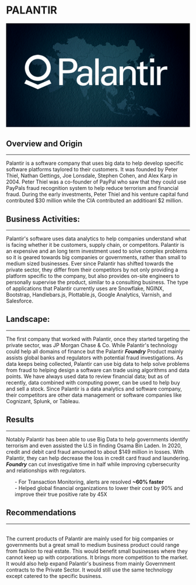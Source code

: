 # **PALANTIR**

![palantir](Palantir.png)

## **Overview and Origin**
---
<p>Palantir is a software company that uses big data to help develop specific software platforms taylored to their customers. It was founded by Peter Thiel, Nathan Gettings, Joe Lonsdale, Stephen Cohen, and Alex Karp in 2004.  Peter Thiel was a co-founder of PayPal who saw that they could use PayPals fraud recognition system to help reduce terrorism and financial fraud. During the early investments, Peter Thiel and his venture capital fund contributed $30 million while the CIA contributed an additioanl $2 million.<p>

## **Business Activities:**
---
<p>Palantir's software uses data analytics to help companies understand what is facing whether it be customers, supply chain, or competitors. Palantir is an expensive and an long term investment used to solve complex problems so it is geared towards big companies or governments, rather than small to medium sized businesses. Ever since Palantir has shifted towards the private sector, they differ from their competitors by not only providing a platform specific to the company, but also provides on-site engineers to personally supervise the product, similar to a consulting business. The type of applications that Palantir currently uses are Snowflake, NGINX, Bootstrap, Handlebars.js, Plottable.js, Google Analytics, Varnish, and Salesforce.<p>

## **Landscape:**
---
<p>The first company that worked with Palantir, once they started targeting the private sector, was JP Morgan Chase & Co. While Palantir's technology could help all domains of finance but the Palantir <strong><em>Foundry</em></strong> Product mainly assists global banks and regulators with potential fraud investigations. As data keeps being collected, Palantir can use big data to help solve problems from fraud to helping design a software can trade using algorithms and data points. We have always used data to review financial data; but as of recently, data combined with computing power, can be used to help buy and sell a stock. Since Palantir is a data analytics and software company, their competitors are other data management or software companies like Cognizant, Splunk, or Tableau.<p>

## **Results**
---
<p>
Notably Palantir has been able to use Big Data to help governments identify terrorism and even assisted the U.S in finding Osama Bin Laden. In 2020, credit and debit card fraud amounted to about $149 million in losses. With Palantir, they can help decrease the loss in credit card fraud and laundering. <strong><em>Foundry</em></strong> can cut investigative time in half while improving cybersecurity and relationships with regulators. <br>
<ul>- For Transaction Monitoring, alerts are resolved <b>~60% faster</b><br>
- Helped global financial organizations to lower their cost by 90% and improve their true positive rate by 45X<br>
</ul>
<p>

## **Recommendations**
---
<p>
<br>
The current products of Palantir are mainly used for big companies or governments but a great small to medium business product could range from fashion to real estate. This would benefit small businesses where they cannot keep up with corporations. It brings more competition to the market. It would also help expand Palantir's business from mainly Government contracts to the Private Sector. It would still use the same technology except catered to the specific business. </br>
<p>
